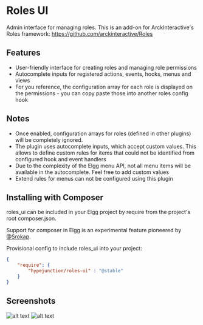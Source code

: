 Roles UI
========

Admin interface for managing roles. This is an add-on for ArckInteractive's
Roles framework: https://github.com/arckinteractive/Roles


## Features

* User-friendly interface for creating roles and managing role permissions
* Autocomplete inputs for registered actions, events, hooks, menus and views
* For you reference, the configuration array for each role is displayed on the
permissions - you can copy paste those into another roles config hook


## Notes

* Once enabled, configuration arrays for roles (defined in other plugins) will
be completely ignored.
* The plugin uses autocomplete inputs, which accept custom values. This allows
to define custom rules for items that could not be identified from configured
hook and event handlers
* Due to the complexity of the Elgg menu API, not all menu items will be
available in the autocomplete. Feel free to add custom values
* Extend rules for menus can not be configured using this plugin


## Installing with Composer

roles_ui can be included in your Elgg project by require from the project's
root composer.json.

Support for composer in Elgg is an experimental feature pioneered by [@Srokap](https://github.com/Srokap/ "Paweł Sroka").

Provisional config to include roles_ui into your project:
```json
{
	"require": {
		"hypejunction/roles-ui" : "@stable"
	}
}
```
## Screenshots ##

![alt text](https://raw.github.com/hypeJunction/roles_ui/master/screenshots/roles_ui.png "Admin Interface")
![alt text](https://raw.github.com/hypeJunction/roles_ui/master/screenshots/user_hover.png "User Hover Menu Popup")